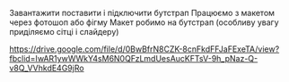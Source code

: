 Завантажити поставити і підключити бутстрап Працюємо з макетом через фотошоп або фігму Макет робимо на бутстрап (особливу увагу приділяємо сітці і слайдеру)

https://drive.google.com/file/d/0BwBfrN8CZK-8cnFkdFFJaFExeTA/view?fbclid=IwAR1ywWWkY4sM6N0QFzLmdUesAucKFTsV-9h_pNaz-Q-v8Q_VVhkdE4G9jRo
